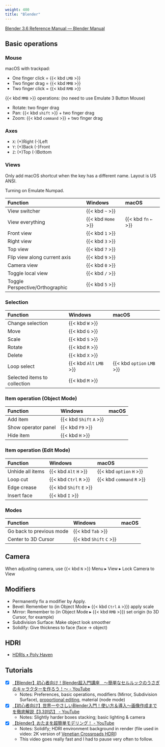 ```yaml
---
weight: 400
title: "Blender"
---
```

[Blender 3.6 Reference Manual — Blender Manual](https://docs.blender.org/manual/en/3.6/index.html)

## Basic operations

### Mouse

macOS with trackpad:

- One finger click = {{< kbd `LMB` >}}
- Two finger drag = {{< kbd `MMB` >}}
- Two finger click = {{< kbd `RMB` >}}

{{< kbd `MMB` >}} operations: \(no need to use Emulate 3 Button Mouse\)

- Rotate: two finger drag
- Pan: {{< kbd `shift` >}} \+ two finger drag
- Zoom: {{< kbd `command` >}} \+ two finger drag

### Axes

- `X`: (+)Right (-)Left
- `Y`: (+)Back (-)Front
- `Z`: (+)Top (-)Bottom

### Views

Only add macOS shortcut when the key has a different name. Layout is US ANSI.

Turning on Emulate Numpad.

| Function | Windows | macOS |
|:---------|:--------|:------|
| View switcher | {{< kbd `~` >}} |  |
| View everything | {{< kbd `Home` >}} | {{< kbd `fn` `←` >}} |
| Front view | {{< kbd `1` >}} |    |
| Right view | {{< kbd `3` >}} |    |
| Top view | {{< kbd `7` >}} |    |
| Flip view along current axis | {{< kbd `9` >}} |    |
| Camera view | {{< kbd `0` >}} |    |
| Toggle local view | {{< kbd `/` >}} |    |
| Toggle Perspective/Orthographic | {{< kbd `5` >}} |    |

<!-- `If you reset your camera rotation ( alt-r ) `??? -->

### Selection

| Function | Windows | macOS |
|:---------|:--------|:------|
| Change selection | {{< kbd `W` >}} |    |
| Move | {{< kbd `G` >}} |    |
| Scale | {{< kbd `S` >}} |    |
| Rotate | {{< kbd `R` >}} |    |
| Delete | {{< kbd `X` >}} |    |
| Loop select | {{< kbd `Alt` `LMB` >}} | {{< kbd `option` `LMB` >}} |
| Selected items to collection | {{< kbd `M` >}} |    |


### Item operation \(Object Mode\)

| Function | Windows | macOS |
|:---------|:--------|:------|
| Add item | {{< kbd `Shift` `A` >}} |    |
| Show operator panel | {{< kbd `F9` >}} |    |
| Hide item | {{< kbd `H` >}} |    |


### Item operation \(Edit Mode\)

| Function | Windows | macOS |
|:---------|:--------|:------|
| Unhide all items | {{< kbd `Alt` `H` >}} | {{< kbd `option` `H` >}} |
| Loop cut | {{< kbd `Ctrl` `R` >}} | {{< kbd `command` `R` >}} |
| Edge crease | {{< kbd `Shift` `E` >}} |    |
| Insert face | {{< kbd `I` >}} |    |

### Modes

| Function | Windows | macOS |
|:---------|:--------|:------|
| Go back to previous mode | {{< kbd `Tab` >}} |    |
| Center to 3D Cursor | {{< kbd `Shift` `C` >}} |    |


## Camera

When adjusting camera, use {{< kbd `N` >}} Menu ▸ View ▸ Lock Camera to View


## Modifiers

- Permanently fix a modifier by Apply.
- Bevel: Remember to \(in Object Mode ▸ {{< kbd `Ctrl` `A` >}}\) apply scale
- Mirror: Remember to \(in Object Mode ▸ {{< kbd `RMB` >}}\) set origin \(to 3D Cursor, for example\)
- Subdivision Surface: Make object look smoother
- Solidify: Give thickness to face \(face → object\)


## HDRI

- [HDRIs • Poly Haven](https://polyhaven.com/hdris)


## Tutorials

- [x] [【Blender】初心者向け！Blender超入門講座　～簡単なセルルックのうさぎのキャラクターを作ろう！～ - YouTube](https://www.youtube-nocookie.com/embed/OoM0ikOi1v4?cc_load_policy=1&hl=en)
    + Notes: Preferences, basic operations, modifiers \(Mirror, Subdivision Surface\), [proportional editing](https://docs.blender.org/manual/en/3.6/editors/3dview/controls/proportional_editing.html), material \(node mode\)
- [x] [【初心者向け】世界一やさしいBlender入門！使い方＆導入〜画像作成までを徹底解説【3.3対応】 - YouTube](https://www.youtube-nocookie.com/embed/S6aAvxUx2ko?cc_load_policy=1&hl=en)
    + Notes: Slightly harder boxes stacking; basic lighting \& camera
- [x] [【blender】おたまを超簡単モデリング！ - YouTube](https://www.youtube-nocookie.com/embed/nnc80zpAOD0)
    + Notes: Solidify; HDRI environment background in render \(file used in video: 2K version of [Venetian Crossroads HDRI](https://polyhaven.com/a/venetian_crossroads)\)
    + This video goes really fast and I had to pause very often to follow.

<!-- 
- [ ] [If I Started Blender In 2023, I'd Do This - YouTube](https://www.youtube-nocookie.com/embed/1WOVNkJQEAQ?cc_load_policy=1&hl=en)
- [ ] [I animated this in 18 days... in Blender - YouTube](https://www.youtube-nocookie.com/embed/tCTkkHGRpNk?cc_load_policy=1&hl=en)
- [ ] Introduction to Blender 3.0: Learn Organic and Architectural Modeling, Lighting, Materials, Painting, Rendering, and Compositing with Blender \([companion files](https://github.com/Apress/Introduction-to-Blender-3.0)\)
 -->
